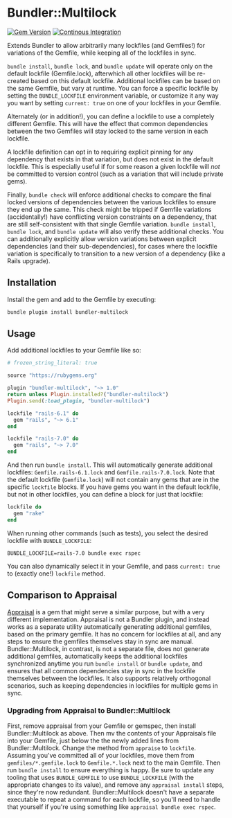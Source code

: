 # Bundler::Multilock

[![Gem Version](https://img.shields.io/gem/v/bundler-multilock)](https://rubygems.org/gems/bundler-multilock)
[![Continous Integration](https://github.com/instructure/bundler-multilock/workflows/Continuous%20Integration/badge.svg)](https://github.com/instructure/bundler-multilock/actions/workflows/ci.yml)

Extends Bundler to allow arbitrarily many lockfiles (and Gemfiles!)
for variations of the Gemfile, while keeping all of the lockfiles in sync.

`bundle install`, `bundle lock`, and `bundle update` will operate only on
the default lockfile (Gemfile.lock), afterwhich all other lockfiles will
be re-created based on this default lockfile. Additional lockfiles can be
based on the same Gemfile, but vary at runtime. You can force a specific
lockfile by setting the `BUNDLE_LOCKFILE` environment variable, or customize
it any way you want by setting `current: true` on one of your lockfiles
in your Gemfile.

Alternately (or in addition!), you can define a lockfile to use a completely
different Gemfile. This will have the effect that common dependencies between
the two Gemfiles will stay locked to the same version in each lockfile.

A lockfile definition can opt in to requiring explicit pinning for
any dependency that exists in that variation, but does not exist in the default
lockfile. This is especially useful if for some reason a given
lockfile will _not_ be committed to version control (such as a variation
that will include private gems).

Finally, `bundle check` will enforce additional checks to compare the final
locked versions of dependencies between the various lockfiles to ensure
they end up the same. This check might be tripped if Gemfile variations
(accidentally!) have conflicting version constraints on a dependency, that
are still self-consistent with that single Gemfile variation.
`bundle install`, `bundle lock`, and `bundle update` will also verify these
additional checks. You can additionally explicitly allow version variations
between explicit dependencies (and their sub-dependencies), for cases where
the lockfile variation is specifically to transition to a new version of
a dependency (like a Rails upgrade).

## Installation

Install the gem and add to the Gemfile by executing:

```bash
bundle plugin install bundler-multilock
```

## Usage

Add additional lockfiles to your Gemfile like so:

```ruby
# frozen_string_literal: true

source "https://rubygems.org"

plugin "bundler-multilock", "~> 1.0"
return unless Plugin.installed?("bundler-multilock")
Plugin.send(:load_plugin, "bundler-multilock")

lockfile "rails-6.1" do
  gem "rails", "~> 6.1"
end

lockfile "rails-7.0" do
  gem "rails", "~> 7.0"
end
```

And then run `bundle install`. This will automatically generate additional
lockfiles: `Gemfile.rails-6.1.lock` and `Gemfile.rails-7.0.lock`.
Note that the default lockfile (`Gemfile.lock`) will not contain any gems
that are in the specific `lockfile` blocks. If you have gems you want in
the default lockfile, but not in other lockfiles, you can define a block
for just that lockfile:

```ruby
lockfile do
  gem "rake"
end
```

When running other commands (such as tests), you select the desired lockfile
with `BUNDLE_LOCKFILE`:

```shell
BUNDLE_LOCKFILE=rails-7.0 bundle exec rspec
```

You can also dynamically select it in your Gemfile, and pass `current: true`
to (exactly one!) `lockfile` method.

## Comparison to Appraisal

[Appraisal](https://github.com/thoughtbot/appraisal) is a gem that might serve
a similar purpose, but with a very different implementation. Appraisal is not
a Bundler plugin, and instead works as a separate utility automatically
generating additional gemfiles, based on the primary gemfile. It has no concern
for lockfiles at all, and any steps to ensure the gemfiles themselves stay in
sync are manual. Bundler::Multilock, in contrast, is not a separate file, does
not generate additional gemfiles, automatically keeps the additional lockfiles
synchronized anytime you run `bundle install` or `bundle update`, and ensures
that all common dependencies stay in sync in the lockfile themselves between
the lockfiles. It also supports relatively orthogonal scenarios, such as
keeping dependencies in lockfiles for multiple gems in sync.

### Upgrading from Appraisal to Bundler::Multilock

First, remove appraisal from your Gemfile or gemspec, then install
Bundler::Multilock as above. Then mv the contents of your Appraisals file into
your Gemfile, just below the the newly added lines from Bundler::Multilock.
Change the method from `appraise` to `lockfile`. Assuming you've committed
all of your lockfiles, move them from `gemfiles/*.gemfile.lock` to
`Gemfile.*.lock` next to the main Gemfile. Then run `bundle install` to
ensure everything is happy. Be sure to update any tooling that uses
`BUNDLE_GEMFILE` to use `BUNDLE_LOCKFILE` (with the appropriate changes to its
value), and remove any `appraisal install` steps, since they're now redundant.
Bundler::Multilock doesn't have a separate executable to repeat a command for
each lockfile, so you'll need to handle that yourself if you're using
something like `appraisal bundle exec rspec`.
